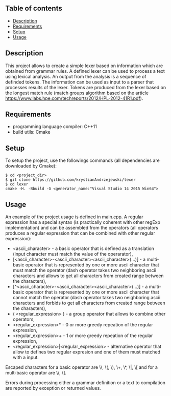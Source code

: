 
## Table of contents
* [Description](#description)
* [Requirements](#requirements)
* [Setup](#setup)
* [Usage](#usage)

## Description
This project allows to create a simple lexer based on information which are obtained from grammar rules. A defined lexer can be used to process a text using lexical analysis. 
An output from the analysis is a sequence of definded tokens. The information can be used as input to a parser that processes results of the lexer. Tokens are produced from 
the lexer based on the longest match rule (match groups algorithm based on the article https://www.labs.hpe.com/techreports/2012/HPL-2012-41R1.pdf).
	
## Requirements
* programming language compiler: C++11
* build utils: Cmake

## Setup
To setup the project, use the followings commands (all dependencies are downloaded by Cmake):
```
$ cd <project_dir>
$ git clone https://github.com/krystianAndrzejewski/lexer
$ cd lexer
cmake -H. -Bbuild -G <generator_name:"Visual Studio 14 2015 Win64">
```

## Usage
An example of the project usage is defined in main.cpp. A regular expression has a special syntax (is practically coherent with other regExp implementation) and can be assembled from the operators 
(all operators produces a regular expression that can be combined with other regular expression):
* <ascii_character> - a basic operator that is defined as a translation (input character must match the value of the operarator),
* [<ascii_character>-<ascii_character><ascii_character>(...)] - a multi-basic operator that is represented by one or more ascii character that must match the operator (dash operator takes two neighboring ascii characters and allows to get all characters from created range between the characters),
* [^<ascii_character>-<ascii_character><ascii_character>(...)] - a multi-basic operator that is represented by one or more ascii character that cannot match the operator (dash operator takes two neighboring ascii characters and forbids to get all characters from created range between the characters),
* ( <regular_expression> ) - a group operator that allows to combine other operators,
* <regular_expression>* - 0 or more greedy repeation of the regular expression,
* <regular_expression>+ - 1 or more greedy repeation of the regular expression,
* \<regular_expression>|\<regular_expression> - alternative operator that allow to defines two regular expresion and one of them must matched with a input.
<p>Escaped characters for a basic operator are \\, \(, \), \+, \*, \|, \[ and for a mult-basic operator are \\, \]. </p>
<p>Errors during processing either a grammar definition or a text to compilation are reported by exception or returned values. </p>


